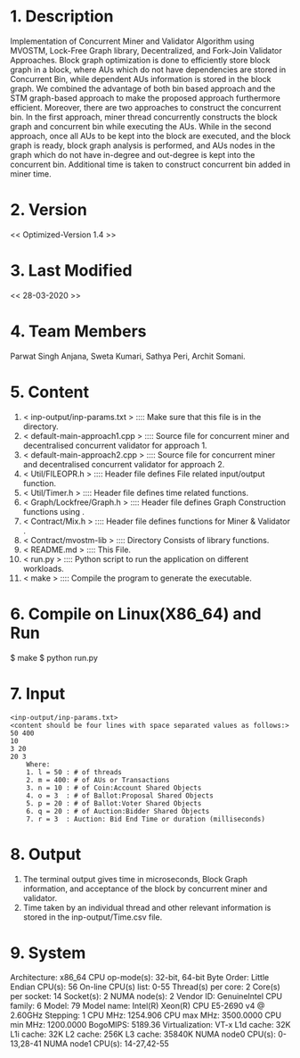 # 1. Description
Implementation of Concurrent Miner and Validator Algorithm using MVOSTM,
Lock-Free Graph library, Decentralized, and Fork-Join Validator Approaches.
Block graph optimization is done to efficiently store block graph in a block,
where AUs which do not have dependencies are stored in Concurrent Bin,
while dependent AUs information is stored in the block graph.
We combined the advantage of both bin based approach and the STM graph-based
approach to make the proposed approach furthermore efficient. 
Moreover, there are two approaches to construct the concurrent bin.
In the first approach, miner thread concurrently constructs the block graph and
concurrent bin while executing the AUs. While in the second approach, once all
AUs to be kept into the block are executed, and the block graph is ready,
block graph analysis is performed, and AUs nodes in the graph which do not have
in-degree and out-degree is kept into the concurrent bin. Additional time is
taken to construct concurrent bin added in miner time.

# 2. Version
<< Optimized-Version 1.4  >>

# 3. Last Modified
<< 28-03-2020 >>

# 4. Team Members
Parwat Singh Anjana, Sweta Kumari, Sathya Peri, Archit Somani.
	
# 5. Content
1.  < inp-output/inp-params.txt >  ::::  Make sure that this file is in the <inp-output> directory.
2.  < default-main-approach1.cpp > ::::  Source file for concurrent miner and decentralised concurrent validator for approach 1.
3.  < default-main-approach2.cpp > ::::  Source file for concurrent miner and decentralised concurrent validator for approach 2.
4.  < Util/FILEOPR.h >             ::::  Header file defines File related input/output function.
5.  < Util/Timer.h >               ::::  Header file defines time related functions.
6.  < Graph/Lockfree/Graph.h >     ::::  Header file defines <LOCK-FREE> Graph Construction functions using <CAS>.
7.  < Contract/Mix.h >             ::::  Header file defines <Smart Contract> functions for Miner <Using MVOSTM> & Validator <Without MVOSTM>.
8.  < Contract/mvostm-lib >        ::::  Directory Consists of <MVOSTM> library functions.
9.  < README.md >                  ::::  This File.
10. < run.py >                     ::::  Python script to run the application on different workloads.
11. < make >                       ::::  Compile the program to generate the executable.

# 6. Compile on Linux(X86_64) and Run
$ make
$ python run.py

# 7. Input
	<inp-output/inp-params.txt>
	<content should be four lines with space separated values as follows:>
	50 400
	10
	3 20
	20 3
		Where:
		1. l = 50 : # of threads
		2. m = 400: # of AUs or Transactions
		3. n = 10 : # of Coin:Account Shared Objects
		4. o = 3  : # of Ballot:Proposal Shared Objects
		5. p = 20 : # of Ballot:Voter Shared Objects
		6. q = 20 : # of Auction:Bidder Shared Objects
		7. r = 3  : Auction: Bid End Time or duration (milliseconds)

# 8. Output
1. The terminal output gives time in microseconds, Block Graph information, and acceptance of the block by concurrent miner and validator.
2. Time taken by an individual thread and other relevant information is stored in the inp-output/Time.csv file.


# 9. System
Architecture:          x86_64
CPU op-mode(s):        32-bit, 64-bit
Byte Order:            Little Endian
CPU(s):                56
On-line CPU(s) list:   0-55
Thread(s) per core:    2
Core(s) per socket:    14
Socket(s):             2
NUMA node(s):          2
Vendor ID:             GenuineIntel
CPU family:            6
Model:                 79
Model name:            Intel(R) Xeon(R) CPU E5-2690 v4 @ 2.60GHz
Stepping:              1
CPU MHz:               1254.906
CPU max MHz:           3500.0000
CPU min MHz:           1200.0000
BogoMIPS:              5189.36
Virtualization:        VT-x
L1d cache:             32K
L1i cache:             32K
L2 cache:              256K
L3 cache:              35840K
NUMA node0 CPU(s):     0-13,28-41
NUMA node1 CPU(s):     14-27,42-55
